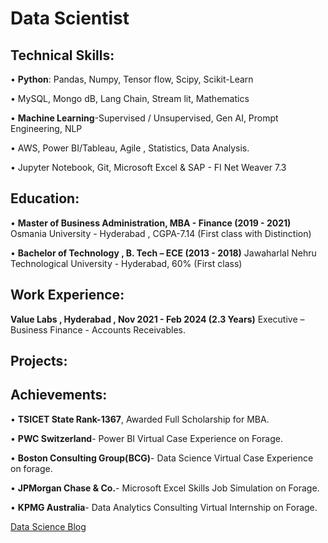 # Data Scientist

## Technical Skills:                                                                                                                                                                                                                                                 
•	**Python**: Pandas, Numpy, Tensor flow, Scipy, Scikit-Learn

•	MySQL, Mongo dB, Lang Chain, Stream lit, Mathematics

•	**Machine Learning**-Supervised / Unsupervised, Gen AI, Prompt Engineering, NLP

•	AWS, Power BI/Tableau, Agile , Statistics, Data Analysis.

•	Jupyter Notebook, Git, Microsoft Excel & SAP - FI Net Weaver 7.3

## Education:

•	**Master of Business Administration, MBA - Finance (2019 - 2021)**
     Osmania University - Hyderabad , CGPA-7.14 (First class with Distinction)

•	**Bachelor of Technology , B. Tech – ECE (2013 - 2018)**
     Jawaharlal Nehru Technological University - Hyderabad, 60% (First class)

## Work Experience:

**Value Labs , Hyderabad , Nov 2021 - Feb 2024 (2.3 Years)**
  Executive – Business Finance - Accounts Receivables.

## Projects:





## Achievements:

•	**TSICET State Rank-1367**, Awarded Full Scholarship for MBA.

•	**PWC Switzerland**- Power BI Virtual Case Experience on Forage.

• **Boston Consulting Group(BCG)**- Data Science Virtual Case Experience on forage.

• **JPMorgan Chase & Co.**- Microsoft Excel Skills Job Simulation on Forage.

• **KPMG Australia**- Data Analytics Consulting Virtual Internship on Forage.


[Data Science Blog](https://medium.com/@priyankaaj)









   

